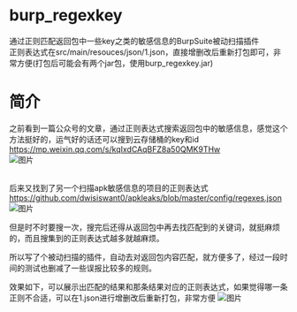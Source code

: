 # burp_regexkey
通过正则匹配返回包中一些key之类的敏感信息的BurpSuite被动扫描插件<br>
正则表达式在src/main/resouces/json/1.json，直接增删改后重新打包即可，非常方便(打包后可能会有两个jar包，使用burp_regexkey.jar)
# 简介
之前看到一篇公众号的文章，通过正则表达式搜索返回包中的敏感信息，感觉这个方法挺好的，运气好的话还可以搜到云存储桶的key和id
https://mp.weixin.qq.com/s/kqIxdCAqBFZ8a50QMK9THw  
![图片](https://user-images.githubusercontent.com/48166761/181022447-9fa661b0-b26a-4ae6-b2de-85429b8a7191.png)  
<br>

后来又找到了另一个扫描apk敏感信息的项目的正则表达式 
https://github.com/dwisiswant0/apkleaks/blob/master/config/regexes.json
![图片](https://user-images.githubusercontent.com/48166761/181022972-82018cf4-dd48-4837-9d6f-baf59f302c56.png) 
<br>

但是时不时要搜一次，搜完后还得从返回包中再去找匹配到的关键词，就挺麻烦的，而且搜集到的正则表达式越多就越麻烦。

所以写了个被动扫描的插件，自动去对返回包内容匹配，就方便多了，经过一段时间的测试也删减了一些误报比较多的规则。

效果如下，可以展示出匹配的结果和那条结果对应的正则表达式，如果觉得哪一条正则不合适，可以在1.json进行增删改后重新打包，非常方便
![图片](https://user-images.githubusercontent.com/48166761/181031737-55a88415-df45-4c30-94d2-7442904b0546.png)
